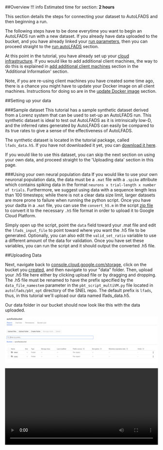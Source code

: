 ##Overview
!!! info
    Estimated time for section: **2 hours**

This section details the steps for connecting your dataset to AutoLFADS and then beginning a run.

The following steps have to be done everytime you want to begin an AutoLFADS run with a new dataset. If you already have data uploaded to the bucket, and you have already linked your [run parameters](../run_params), then you can proceed straight to the [run autoLFADS](../run_autoLFADS) section.

At this point in the tutorial, you have already set up your [cloud infrastructure](../create_infra). If you would like to add additional client machines, the way to do this is explained in [add additional client machines](../runAddInfo/#Add-Additional-Client-Machines) section in the 'Additional Information' section. 

Note, if you are re-using client machines you have created some time ago, there is a chance you might have to update your Docker image on all client machines. Instructions for doing so are in the [update Docker image](../runAddInfo/#Updating-docker-image) section. 

##Setting up your data

###Sample dataset
This tutorial has a sample synthetic dataset derived from a Lorenz system that can be used to set-up an AutoLFADS run. This synthetic dataset is ideal to test out AutoLFADS as it is intrinsically low-D, and the inferred rates generated by AutoLFADS can easily be compared to its true rates to give a sense of the effectiveness of AutoLFADS.

 The synthetic dataset is located in the tutorial package, called `lfads_data.h5`. If you have not downloaded it yet, you can [download it here](files/tutorial_package.zip).

If you would like to use this dataset, you can skip the next section on using your own data, and proceed straight to the 'Uploading data' section in this page.

###Using your own neural population data
If you would like to use your own neuronal population data, the data must be a `.mat` file with a `.spike` attribute which contains spiking data in the format `neurons x trial-length x number of trials`. Furthermore, we suggest using data with a sequence length less than 100 timesteps; while there is not a clear data size limit, larger datasets are more prone to failure when running the python script. Once you have your dadta in a `.mat` file, you can use the `convert_h5.m` in the script [zip file](files/tutorial_package.zip) to convert it to the necessary `.h5` file format in order to upload it to Google Cloud Platform. 

Simply open up the script, point the `data` field toward your .mat file and edit the `lfads_input_file` to point toward where you want the .h5 file to be generated. Optionally, you can also edit the `valid_set_ratio` variable to use a different amount of the data for validation. Once you have set these variables, you can run the script and it should output the converted .h5 file.  

##Uploading Data

Next, navigate back to [console.cloud.google.com/storage](https://console.cloud.google.com/storage), click on the bucket you [created](../create_bucket), and then navigate to your "data" folder. Then, upload your .h5 file here either by clicking upload file or by dragging and dropping. The .h5 file must be renamed to have the prefix specified by the `data_file_namestem` parameter in the `pbt_script_multiVM.py` file located in `autolfads/pbt_opt` directory of the SNEL repo. The default prefix is `lfads`, thus, in this tutorial we'll upload our data named lfads_data.h5.

Our data folder in our bucket should now look like this with the data uploaded.

![bucket data](img/bucket_data_updated.PNG)   

<video width="100%" height="auto" controls loop>
  <source src="../media/autoLFADS/upload_data.mp4" type="video/mp4">
</video> 
